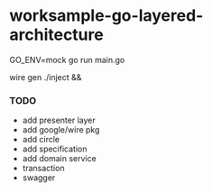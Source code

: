 # worksample-go-layered-architecture

GO_ENV=mock go run main.go

wire gen ./inject &&

### TODO
- add presenter layer
- add google/wire pkg
- add circle
- add specification
- add domain service
- transaction
- swagger